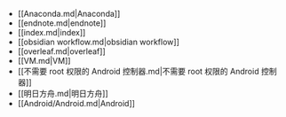 - [[Anaconda.md|Anaconda]]
- [[endnote.md|endnote]]
- [[index.md|index]]
- [[obsidian workflow.md|obsidian workflow]]
- [[overleaf.md|overleaf]]
- [[VM.md|VM]]
- [[不需要 root 权限的 Android 控制器.md|不需要 root 权限的 Android 控制器]]
- [[明日方舟.md|明日方舟]]
- [[Android/Android.md|Android]]
